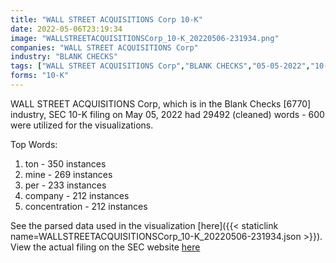 ```yaml
---
title: "WALL STREET ACQUISITIONS Corp 10-K"
date: 2022-05-06T23:19:34
image: "WALLSTREETACQUISITIONSCorp_10-K_20220506-231934.png"
companies: "WALL STREET ACQUISITIONS Corp"
industry: "BLANK CHECKS"
tags: ["WALL STREET ACQUISITIONS Corp","BLANK CHECKS","05-05-2022","10-K"]
forms: "10-K"
---
```

WALL STREET ACQUISITIONS Corp, which is in the Blank Checks [6770] industry, SEC 10-K filing on May 05, 2022 had 29492 (cleaned) words - 600 were utilized for the visualizations.

Top Words:
1. ton - 350 instances
2. mine - 269 instances
3. per - 233 instances
4. company - 212 instances
5. concentration - 212 instances


See the parsed data used in the visualization [here]({{< staticlink name=WALLSTREETACQUISITIONSCorp_10-K_20220506-231934.json >}}).  
View the actual filing on the SEC website [here](https://www.sec.gov/Archives/edgar/data/1698832/0001731122-22-000823.txt)